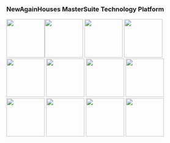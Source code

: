 ### NewAgainHouses MasterSuite Technology Platform

<img src="https://github-profile.us-east-1.linodeobjects.com/angular.png" width="100" /><img src="https://github-profile.us-east-1.linodeobjects.com/bootstrap.png" width="100" />
<img src="https://github-profile.us-east-1.linodeobjects.com/codeigniter.png" width="100" />
<img src="https://github-profile.us-east-1.linodeobjects.com/docker.png" width="100" />
<img src="https://github-profile.us-east-1.linodeobjects.com/dotnetcore.png" width="100" />
<img src="https://github-profile.us-east-1.linodeobjects.com/estated.png" width="100" />
<img src="https://github-profile.us-east-1.linodeobjects.com/github.png" width="100" />
<img src="https://github-profile.us-east-1.linodeobjects.com/mariadb.png" width="100" />
<img src="https://github-profile.us-east-1.linodeobjects.com/nginx.png" width="100" />
<img src="https://github-profile.us-east-1.linodeobjects.com/rabbitmq.png" width="100" />
<img src="https://github-profile.us-east-1.linodeobjects.com/ubuntu.png" width="100" />
<img src="https://github-profile.us-east-1.linodeobjects.com/vagrant.png" width="100" />
